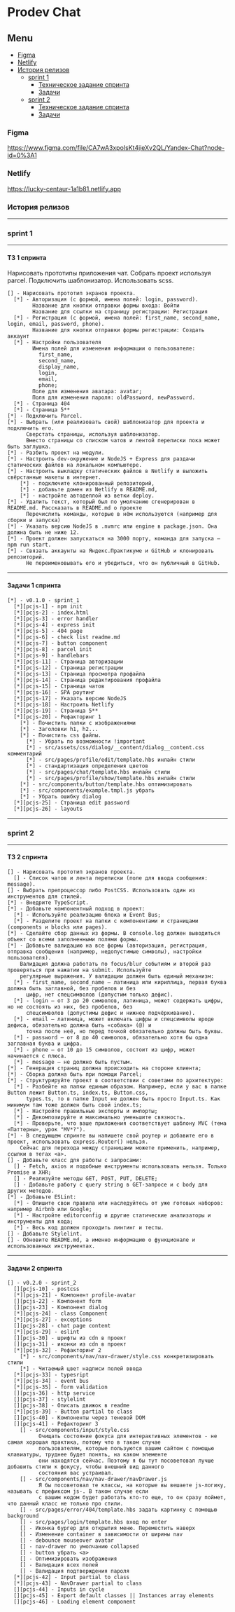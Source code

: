 # Prodev Chat

## Menu

- [Figma](#figma)
- [Netlify](#netlify)
- [История релизов](#история-релизов)
    - [sprint 1](#sprint-1)
        - [Техническое задание спринта](#ТЗ-1-спринта)
        - [Задачи](#задачи-1-спринта)
  - [sprint 2](#sprint-2)
      - [Техническое задание спринта](#ТЗ-2-спринта)
      - [Задачи](#задачи-2-спринта)

### Figma
https://www.figma.com/file/CA7wA3xpoIsKt4jieXv2QL/Yandex-Chat?node-id=0%3A1

### Netlify
https://lucky-centaur-1a1b81.netlify.app

### История релизов

<hr>

### sprint 1 

<hr>

#### ТЗ 1 спринта

Нарисовать прототипы приложения чат. Собрать проект используя parcel. Подключить шаблонизатор. Использовать scss.

    [] - Нарисовать прототип экранов проекта.
      [*] - Авторизация (с формой, имена полей: login, password).
            Название для кнопки отправки формы входа: Войти
            Название для ссылки на страницу регистрации: Регистрация
      [*] - Регистрация (с формой, имена полей: first_name, second_name, login, email, password, phone).
            Название для кнопки отправки формы регистрации: Создать аккаунт
      [*] - Настройки пользователя
            Имена полей для изменения информации о пользователе: 
              first_name, 
              second_name, 
              display_name, 
              login, 
              email, 
              phone;
            Поле для изменения аватара: avatar;
            Поля для изменения пароля: oldPassword, newPassword.
      [*] - Страница 404
      [*] - Страница 5**
    [*] - Подключить Parcel.
    [*] - Выбрать (или реализовать свой) шаблонизатор для проекта и подключить его.
          Сверстать страницы, используя шаблонизатор.
          Вместо страницы со списком чатов и лентой переписки пока может быть заглушка.
    [*] - Разбить проект на модули.
    [*] - Настроить dev-окружение и NodeJS + Express для раздачи статических файлов на локальном компьютере.
    [*] - Настроить выкладку статических файлов в Netlify и выложить свёрстанные макеты в интернет.
        [*] - подключите клонированный репозиторий,
        [*] - добавьте домен из Netlify в README.md,
        [*] - настройте автодеплой из ветки deploy.
    [*] - Удалить текст, который был по умолчанию сгенерирован в README.md. Рассказать в README.md о проекте 
          Перечислить команды, которые в нём используются (например для сборки и запуска)
    [*] - Указать версию NodeJS в .nvmrc или engine в package.json. Она должна быть не ниже 12.
    [*] - Проект должен запускаться на 3000 порту, команда для запуска — npm run start.
    [*] - Связать аккаунты на Яндекс.Практикуме и GitHub и клонировать репозиторий. 
          Не переименовывать его и убедиться, что он публичный в GitHub.

<hr>

#### Задачи 1 спринта

    [*] - v0.1.0 - sprint_1
      [*][pcjs-1] - npm init
      [*][pcjs-2] - index.html
      [*][pcjs-3] - error handler
      [*][pcjs-4] - express init
      [*][pcjs-5] - 404 page
      [*][pcjs-6] - check list readme.md
      [*][pcjs-7] - button component
      [*][pcjs-8] - parcel init
      [*][pcjs-9] - handlebars
      [*][pcjs-11] - Страница авторизации
      [*][pcjs-12] - Страница регистрации
      [*][pcjs-13] - Страница просмотра профайла
      [*][pcjs-14] - Страница редактирования профайла
      [*][pcjs-15] - Страница чатов
      [*][pcjs-16] - SPA роутинг
      [*][pcjs-17] - Указать версию NodeJS
      [*][pcjs-18] - Настроить Netlify
      [*][pcjs-19] - Страница 5**
      [*][pcjs-20] - Рефакторинг 1
        [*] - Почистить папки с изображениями
        [*] - Заголовки h1, h2...
        [*] - Почистить css файлы. 
          [*] - Убрать по возможности !important
          [*] - src/assets/css/dialog/__content/dialog__content.css комментарий
          [*] - src/pages/profile/edit/template.hbs инлайн стили
          [*] - стандартизация определения цветов
          [*] - src/pages/chat/template.hbs инлайн стили
          [*] - src/pages/profile/show/template.hbs инлайн стили
        [*] - src/components/button/template.hbs оптимизировать
        [*] - src/components/example.tmpl.js убрать
        [*] - Убрать ошибку dialog
      [*][pcjs-25] - Страница edit password
      [*][pcjs-26] - layouts

<hr>

### sprint 2

<hr>

#### ТЗ 2 спринта

    [] - Нарисовать прототип экранов проекта.
      [] - Список чатов и лента переписки (поле для ввода сообщения: message).
    [] - Выбрать препроцессор либо PostCSS. Использовать один из инструментов для стилей.
    [*] - Внедрите TypeScript.
    [*] - Добавьте компонентный подход в проект:
      [*] - Используйте реализацию блока и Event Bus;
      [*] - Разделите проект на папки с компонентами и страницами (components и blocks или pages).
    [*] - Сделайте сбор данных из формы. В console.log должен выводиться объект со всеми заполненными полями формы.
    [*] - Добавьте валидацию на все формы (авторизация, регистрация, отправка сообщения (например, недопустимые символы), настройки пользователя). 
        Валидация должна работать по focus/blur событиям и второй раз проверяться при нажатии на submit. Используйте 
        регулярные выражения. У валидации должен быть единый механизм:
      [*] - first_name, second_name — латиница или кириллица, первая буква должна быть заглавной, без пробелов и без 
          цифр, нет спецсимволов (допустим только дефис).
      [*] - login — от 3 до 20 символов, латиница, может содержать цифры, но не состоять из них, без пробелов, без 
          спецсимволов (допустимы дефис и нижнее подчёркивание).
      [*] - email — латиница, может включать цифры и спецсимволы вроде дефиса, обязательно должна быть «собака» (@) и 
          точка после неё, но перед точкой обязательно должны быть буквы.
      [*] - password — от 8 до 40 символов, обязательно хотя бы одна заглавная буква и цифра.
      [*] - phone — от 10 до 15 символов, состоит из цифр, может начинается с плюса.
      [*] - message — не должно быть пустым.
    [*] - Генерация страниц должна происходить на стороне клиента;
    [*] - Сборка должна быть при помощи Parcel;
    [*] - Структурируйте проект в соответствии с советами по архитектуре:
      [*] - Разбейте на папки единым образом. Например, если у вас в папке Button лежит Button.ts, index.ts, Button.css, 
          types.ts, то в папке Input не должен быть просто Input.ts. Как минимум там тоже должен быть свой index.ts;
      [*] - Настройте правильные экспорты и импорты;
      [*] - Декомпозируйте и максимально уменьшите связность.
      [*] - Проверьте, что ваше приложения соответствует шаблону MVC (тема «Паттерны», урок "MV*?").
    [*] - В следующем спринте вы напишете свой роутер и добавите его в проект, использовать express.Router() нельзя. 
        Сейчас для перехода между страницами можете применить, например, ссылки в тегах <a>.
    [] - Добавьте класс для работы с запросами:
      [] - Fetch, axios и подобные инструменты использовать нельзя. Только Promise и XHR;
      [] - Реализуйте методы GET, POST, PUT, DELETE;
      [] - Добавьте работу с query string в GET-запросе и с body для других методов.
    [*] - Добавьте ESLint:
      [*] - Опишите свои правила или наследуйтесь от уже готовых наборов: например Airbnb или Google;
      [*] - Настройте editorconfig и другие статические анализаторы и инструменты для кода;
      [*] - Весь код должен проходить линтинг и тесты.
    [] - Добавьте Stylelint.
    [] - Обновите README.md, а именно информацию о функционале и использованных инструментах.

<hr>

#### Задачи 2 спринта
     
    [] - v0.2.0 - sprint_2
      [][pcjs-10] - postcss
      [*][pcjs-21] - Компонент profile-avatar
      [][pcjs-22] - Компонент form
      [][pcjs-23] - Компонент dialog
      [*][pcjs-24] - class Component
      [*][pcjs-27] - exceptions
      [][pcjs-28] - chat page content
      [*][pcjs-29] - eslint
      [][pcjs-30] - шрифты из cdn в проект
      [][pcjs-31] - иконки из cdn в проект
      [*][pcjs-32] - Рефакторинг 2
        [*] - src/components/nav/nav-drawer/style.css конкретизировать стили
        [*] - Читаемый цвет надписи полей ввода
      [*][pcjs-33] - typesript
      [*][pcjs-34] - event bus
      [*][pcjs-35] - form validation
      [][pcjs-36] - http service
      [][pcjs-37] - stylelint
      [][pcjs-38] - Описать движок в readme
      [*][pcjs-39] - Button partial to class
      [][pcjs-40] - Компоненты через теневой DOM
      [][pcjs-41] - Рефакторинг 3
        [] - src/components/input/style.css
              Очищать состояние фокуса для интерактивных элементов - не самая хорошая практика, потому что в таком случае
              пользователям, которые пользуются вашим сайтом с помощью клавиатуры, труднее будет понять, на каком элементе
              они находятся сейчас. Поэтому я бы тут посоветовал лучше добавить стили к фокусу, чтобы внешний вид данного
              состояния вас устраивал.
        [] - src/components/nav/nav-drawer/navDrawer.js
              Я бы посоветовал те классы, на которые вы вешаете js-логику, называть с префиксом js-. В таком случае если
              с вашим кодом будет работать кто-то еще, то он сразу поймет, что данный класс не только про стили.
        [] - src/pages/error/404/template.hbs задать картинку с помощью background
        [] - src/pages/login/template.hbs вход по enter
        [] - Иконка бургер для открытия меню. Переместить наверх
        [] - Изменение container в зависимости от ширины nav
        [] - debounce mouseover avatar
        [] - nav-drawer по умолчанию collapsed
        [] - button убрать <a>
        [] - Оптимизировать изображения
        [] - Валидация всех полей
        [] - Валидация подтверждения пароля
      [*][pcjs-42] - Input partial to class
      [*][pcjs-43] - NavDrawer partial to class
      [][pcjs-44] - Inputs in cycle
      [][pcjs-45] - Export default classes || Instances array elements
      [][pcjs-46] - Loading element component



